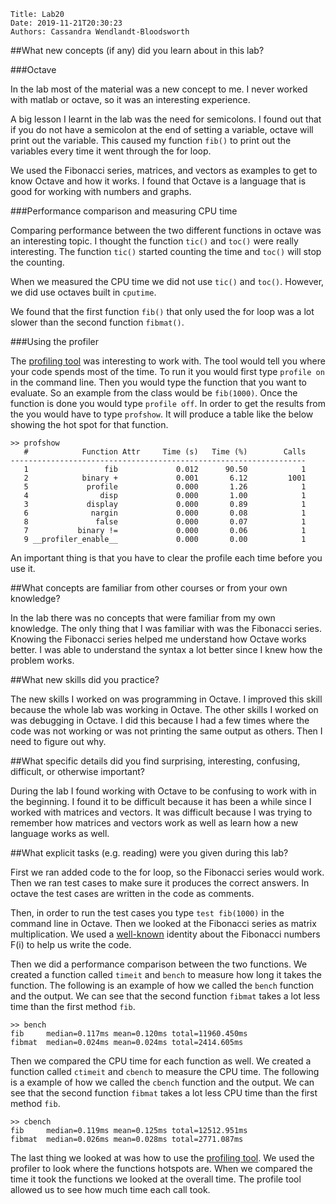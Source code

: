     Title: Lab20
    Date: 2019-11-21T20:30:23
    Authors: Cassandra Wendlandt-Bloodsworth

##What new concepts (if any) did you learn about in this lab?

###Octave

In the lab most of the material was a new concept to me. I never worked with matlab or octave, so it was an interesting experience. 

A big lesson I learnt in the lab was the need for semicolons. I found out that if you do not have a semicolon at the end of setting a variable, octave will print out the variable. This caused my function `fib()` to print out the variables every time it went through the for loop.

We used the Fibonacci series, matrices, and vectors as examples to get to know Octave and how it works. I found that Octave is a language that is good for working with numbers and graphs.

###Performance comparison and measuring CPU time 

Comparing performance between the two different functions in octave was an interesting topic. I thought the function `tic()` and `toc()` were really interesting. The function `tic()` started counting the time and `toc()` will stop the counting.
 
When we measured the CPU time we did not use `tic()` and `toc()`. However, we did use octaves built in `cputime`.

We found that the first function `fib()` that only used the for loop was a lot slower than the second function `fibmat()`. 

###Using the profiler 

The [profiling tool](https://octave.org/doc/v4.0.3/Profiling.html) was interesting to work with. The tool would tell you where your code spends most of the time. To run it you would first type `profile on` in the command line. Then you would type the function that you want to evaluate. So an example from the class would be `fib(1000)`. Once the function is done you would type `profile off`. In order to get the results from the you would have to type `profshow`. It will produce a table like the below showing the hot spot for that function.

```
>> profshow
   #            Function Attr     Time (s)   Time (%)        Calls
------------------------------------------------------------------
   1                 fib             0.012      90.50            1
   2            binary +             0.001       6.12         1001
   5             profile             0.000       1.26            1
   4                disp             0.000       1.00            1
   3             display             0.000       0.89            1
   6              nargin             0.000       0.08            1
   8               false             0.000       0.07            1
   7           binary !=             0.000       0.06            1
   9 __profiler_enable__             0.000       0.00            1

```

An important thing is that you have to clear the profile each time before you use it. 

##What concepts are familiar from other courses or from your own knowledge?

In the lab there was no concepts that were familiar from my own knowledge. The only thing that I was familiar with was the Fibonacci series. Knowing the Fibonacci series helped me understand how Octave works better. I was able to understand the syntax a lot better since I knew how the problem works. 

##What new skills did you practice? 

The new skills I worked on was programming in Octave. I improved this skill because the whole lab was working in Octave. The other skills I worked on was debugging in Octave. I did this because I had a few times where the code was not working or was not printing the same output as others. Then I need to figure out why. 

##What specific details did you find surprising, interesting, confusing, difficult, or otherwise important?

During the lab I found working with Octave to be confusing to work with in the beginning. I found it to be difficult because it has been a while since I worked with matrices and vectors. It was difficult because I was trying to remember how matrices and vectors work as well as learn how a new language works as well. 

##What explicit tasks (e.g. reading) were you given during this lab?

First we ran added code to the for loop, so the Fibonacci series would work. Then we ran test cases to make sure it produces the correct answers. In octave the test cases are written in the code as comments. 

Then, in order to run the test cases you type `test fib(1000)` in the command line in Octave. Then we looked at the Fibonacci series as matrix multiplication. We used a [well-known](https://en.wikipedia.org/wiki/Fibonacci_number#Matrix_form) identity about the Fibonacci numbers F(i) to help us write the code. 

Then we did a performance comparison between the two functions. We created a function called `timeit` and `bench` to measure how long it takes the function. The following is an example of how we called the `bench` function and the output. We can see that the second function `fibmat` takes a lot less time than the first method `fib`.

```
>> bench
fib     median=0.117ms mean=0.120ms total=11960.450ms
fibmat  median=0.024ms mean=0.024ms total=2414.605ms
```

Then we compared the CPU time for each function as well. We created a function called `ctimeit` and `cbench` to measure the CPU time. The following is a example of how we called the `cbench` function and the output. We can see that the second function `fibmat` takes a lot less CPU time than the first method `fib`.

```
>> cbench
fib     median=0.119ms mean=0.125ms total=12512.951ms
fibmat  median=0.026ms mean=0.028ms total=2771.087ms
```

The last thing we looked at was how to use the [profiling tool](https://octave.org/doc/v4.0.3/Profiling.html). We used the profiler to look where the functions hotspots are.  When we compared the time it took the functions we looked at the overall time. The profile tool allowed us to see how much time each call took. 


